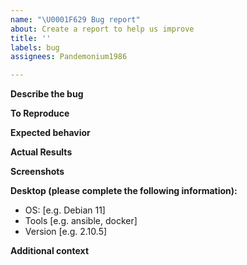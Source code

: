 ```yaml
---
name: "\U0001F629 Bug report"
about: Create a report to help us improve
title: ''
labels: bug
assignees: Pandemonium1986

---
```


**Describe the bug**
<!-- A clear and concise description of what the bug is. -->

**To Reproduce**
<!-- Steps to reproduce the behavior: -->

**Expected behavior**
<!-- A clear and concise description of what you expected to happen. -->

**Actual Results**
<!--- Describe what actually happened. If possible run with extra verbosity (-vvvv) -->

**Screenshots**
<!-- If applicable, add screenshots to help explain your problem. -->

**Desktop (please complete the following information):**
 - OS: [e.g. Debian 11]
 - Tools [e.g. ansible, docker]
 - Version [e.g. 2.10.5]

**Additional context**
<!-- Add any other context about the problem here. -->
